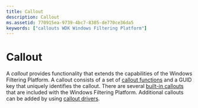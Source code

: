 ```yaml
---
title: Callout
description: Callout
ms.assetid: 770915ea-9739-4bc7-8305-de770ce36da5
keywords: ["callouts WDK Windows Filtering Platform"]
---
```


# Callout


A *callout* provides functionality that extends the capabilities of the Windows Filtering Platform. A callout consists of a set of [callout functions](callout-function.md) and a GUID key that uniquely identifies the callout. There are several [built-in callouts](https://msdn.microsoft.com/library/windows/hardware/ff543857) that are included with the Windows Filtering Platform. Additional callouts can be added by using [callout drivers](callout-driver.md).

 

 





